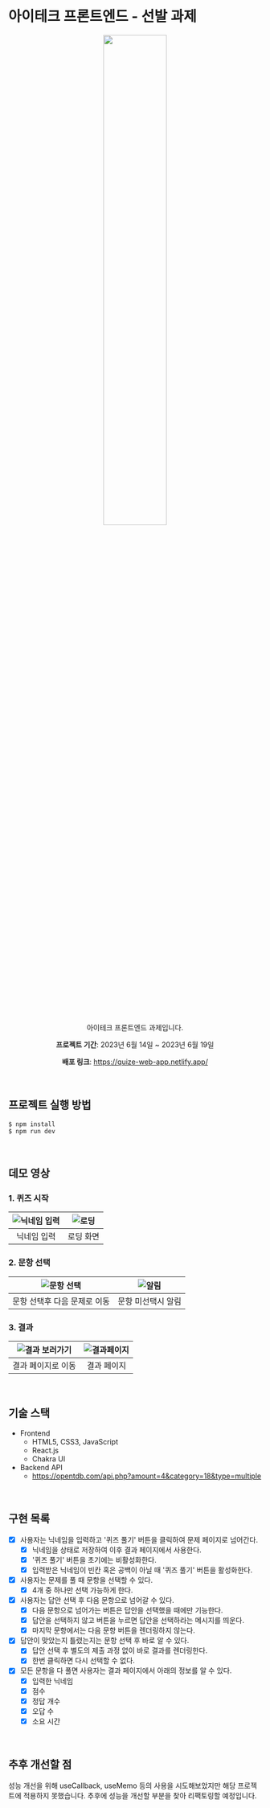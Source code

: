 # 아이테크 프론트엔드 - 선발 과제
<div align="center">
  <img src='https://github.com/biyamn/Quize-Web-App/assets/101965666/ccf5de02-8b63-48c7-ad6f-d72a07c5a32c' width="50%"/>

  아이테크 프론트엔드 과제입니다.

  **프로젝트 기간**: 2023년 6월 14일 ~ 2023년 6월 19일<br />

  **배포 링크**: https://quize-web-app.netlify.app/
</div>

<br />


## 프로젝트 실행 방법
```
$ npm install
$ npm run dev
```

<br />

## 데모 영상
### 1. 퀴즈 시작
|![닉네임 입력](https://github.com/biyamn/Quize-Web-App/assets/101965666/237d50a2-f01a-4590-b611-573e9446152f)|![로딩](https://github.com/biyamn/Quize-Web-App/assets/101965666/862b717e-2c47-419a-b77a-8fc45e24c588)|
|:--:|:--:|
|닉네임 입력|로딩 화면<br />|

### 2. 문항 선택
|![문항 선택](https://github.com/biyamn/Quize-Web-App/assets/101965666/c2c8614c-a7a9-4217-a8fd-41c814897db0)|![알림](https://github.com/biyamn/Quize-Web-App/assets/101965666/d973765d-d4b9-4e56-9fd2-02d52d910da5)|
|:--:|:--:|
|문항 선택후 다음 문제로 이동|문항 미선택시 알림<br />|

### 3. 결과
|![결과 보러가기](https://github.com/biyamn/Quize-Web-App/assets/101965666/8b79947f-d7ba-4bdd-b658-6be135dc54a9)|![결과페이지](https://github.com/biyamn/Quize-Web-App/assets/101965666/c9634069-5e43-409b-8858-f40a647fd523)|
|:--:|:--:|
|결과 페이지로 이동|결과 페이지<br />|

<br />

## 기술 스택
- Frontend
  - HTML5, CSS3, JavaScript
  - React.js
  - Chakra UI
- Backend API
  - https://opentdb.com/api.php?amount=4&category=18&type=multiple

<br />

## 구현 목록 
- [x] 사용자는 닉네임을 입력하고 '퀴즈 풀기' 버튼을 클릭하여 문제 페이지로 넘어간다.
  - [x] 닉네임을 상태로 저장하여 이후 결과 페이지에서 사용한다.
  - [x] '퀴즈 풀기' 버튼을 초기에는 비활성화한다.
  - [x] 입력받은 닉네임이 빈칸 혹은 공백이 아닐 때 '퀴즈 풀기' 버튼을 활성화한다.
- [x] 사용자는 문제를 풀 때 문항을 선택할 수 있다.
  - [x] 4개 중 하나만 선택 가능하게 한다.
- [x] 사용자는 답안 선택 후 다음 문항으로 넘어갈 수 있다.
  - [x] 다음 문항으로 넘어가는 버튼은 답안을 선택했을 때에만 기능한다.
  - [x] 답안을 선택하지 않고 버튼을 누르면 답안을 선택하라는 메시지를 띄운다.
  - [x] 마지막 문항에서는 다음 문항 버튼을 렌더링하지 않는다. 
- [x] 답안이 맞았는지 틀렸는지는 문항 선택 후 바로 알 수 있다.
  - [x] 답안 선택 후 별도의 제출 과정 없이 바로 결과를 렌더링한다.
  - [x] 한번 클릭하면 다시 선택할 수 없다.
- [x] 모든 문항을 다 풀면 사용자는 결과 페이지에서 아래의 정보를 알 수 있다.
  - [x] 입력한 닉네임
  - [x] 점수
  - [x] 정답 개수
  - [x] 오답 수
  - [x] 소요 시간 

<br />

## 추후 개선할 점
성능 개선을 위해 useCallback, useMemo 등의 사용을 시도해보았지만 해당 프로젝트에 적용하지 못했습니다. 추후에 성능을 개선할 부분을 찾아 리팩토링할 예정입니다.